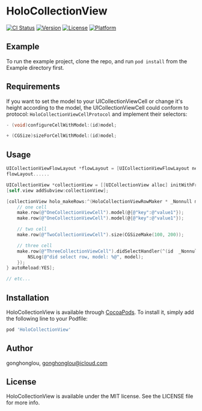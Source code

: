 # HoloCollectionView

[![CI Status](https://img.shields.io/travis/gonghonglou/HoloCollectionView.svg?style=flat)](https://travis-ci.org/gonghonglou/HoloCollectionView)
[![Version](https://img.shields.io/cocoapods/v/HoloCollectionView.svg?style=flat)](https://cocoapods.org/pods/HoloCollectionView)
[![License](https://img.shields.io/cocoapods/l/HoloCollectionView.svg?style=flat)](https://cocoapods.org/pods/HoloCollectionView)
[![Platform](https://img.shields.io/cocoapods/p/HoloCollectionView.svg?style=flat)](https://cocoapods.org/pods/HoloCollectionView)

## Example

To run the example project, clone the repo, and run `pod install` from the Example directory first.

## Requirements

If you want to set the model to your UICollectionViewCell or change it's height according to the model, the UICollectionViewCell could conform to protocol: `HoloCollectionViewCellProtocol` and implement their selectors: 

```objective-c
- (void)configureCellWithModel:(id)model;

+ (CGSize)sizeForCellWithModel:(id)model;
```

## Usage

```objective-c
UICollectionViewFlowLayout *flowLayout = [UICollectionViewFlowLayout new];
flowLayout......

UICollectionView *collectionView = [[UICollectionView alloc] initWithFrame:self.view.bounds collectionViewLayout:flowLayout];
[self.view addSubview:collectionView];

[collectionView holo_makeRows:^(HoloCollectionViewRowMaker * _Nonnull make) {
    // one cell
    make.row(@"OneCollectionViewCell").model(@{@"key":@"value1"});
    make.row(@"OneCollectionViewCell").model(@{@"key":@"value1"});

    // two cell
    make.row(@"TwoCollectionViewCell").size(CGSizeMake(100, 200));

    // three cell
    make.row(@"ThreeCollectionViewCell").didSelectHandler(^(id  _Nonnull model) {
        NSLog(@"did select row, model: %@", model);
    });
} autoReload:YES];

// etc...
```

## Installation

HoloCollectionView is available through [CocoaPods](https://cocoapods.org). To install
it, simply add the following line to your Podfile:

```ruby
pod 'HoloCollectionView'
```

## Author

gonghonglou, gonghonglou@icloud.com

## License

HoloCollectionView is available under the MIT license. See the LICENSE file for more info.


